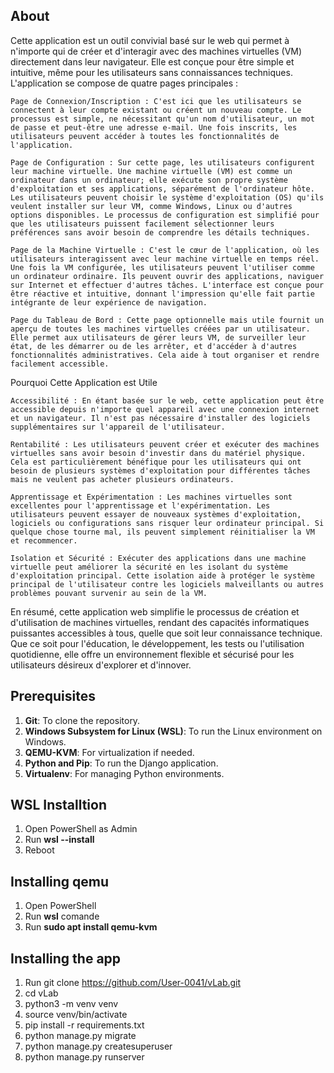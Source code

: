 ## About
Cette application est un outil convivial basé sur le web qui permet à n'importe qui de créer et d'interagir avec des machines virtuelles (VM) directement dans leur navigateur. Elle est conçue pour être simple et intuitive, même pour les utilisateurs sans connaissances techniques. L'application se compose de quatre pages principales :

    Page de Connexion/Inscription : C'est ici que les utilisateurs se connectent à leur compte existant ou créent un nouveau compte. Le processus est simple, ne nécessitant qu'un nom d'utilisateur, un mot de passe et peut-être une adresse e-mail. Une fois inscrits, les utilisateurs peuvent accéder à toutes les fonctionnalités de l'application.

    Page de Configuration : Sur cette page, les utilisateurs configurent leur machine virtuelle. Une machine virtuelle (VM) est comme un ordinateur dans un ordinateur; elle exécute son propre système d'exploitation et ses applications, séparément de l'ordinateur hôte. Les utilisateurs peuvent choisir le système d'exploitation (OS) qu'ils veulent installer sur leur VM, comme Windows, Linux ou d'autres options disponibles. Le processus de configuration est simplifié pour que les utilisateurs puissent facilement sélectionner leurs préférences sans avoir besoin de comprendre les détails techniques.

    Page de la Machine Virtuelle : C'est le cœur de l'application, où les utilisateurs interagissent avec leur machine virtuelle en temps réel. Une fois la VM configurée, les utilisateurs peuvent l'utiliser comme un ordinateur ordinaire. Ils peuvent ouvrir des applications, naviguer sur Internet et effectuer d'autres tâches. L'interface est conçue pour être réactive et intuitive, donnant l'impression qu'elle fait partie intégrante de leur expérience de navigation.

    Page du Tableau de Bord : Cette page optionnelle mais utile fournit un aperçu de toutes les machines virtuelles créées par un utilisateur. Elle permet aux utilisateurs de gérer leurs VM, de surveiller leur état, de les démarrer ou de les arrêter, et d'accéder à d'autres fonctionnalités administratives. Cela aide à tout organiser et rendre facilement accessible.

Pourquoi Cette Application est Utile

    Accessibilité : En étant basée sur le web, cette application peut être accessible depuis n'importe quel appareil avec une connexion internet et un navigateur. Il n'est pas nécessaire d'installer des logiciels supplémentaires sur l'appareil de l'utilisateur.

    Rentabilité : Les utilisateurs peuvent créer et exécuter des machines virtuelles sans avoir besoin d'investir dans du matériel physique. Cela est particulièrement bénéfique pour les utilisateurs qui ont besoin de plusieurs systèmes d'exploitation pour différentes tâches mais ne veulent pas acheter plusieurs ordinateurs.

    Apprentissage et Expérimentation : Les machines virtuelles sont excellentes pour l'apprentissage et l'expérimentation. Les utilisateurs peuvent essayer de nouveaux systèmes d'exploitation, logiciels ou configurations sans risquer leur ordinateur principal. Si quelque chose tourne mal, ils peuvent simplement réinitialiser la VM et recommencer.

    Isolation et Sécurité : Exécuter des applications dans une machine virtuelle peut améliorer la sécurité en les isolant du système d'exploitation principal. Cette isolation aide à protéger le système principal de l'utilisateur contre les logiciels malveillants ou autres problèmes pouvant survenir au sein de la VM.

En résumé, cette application web simplifie le processus de création et d'utilisation de machines virtuelles, rendant des capacités informatiques puissantes accessibles à tous, quelle que soit leur connaissance technique. Que ce soit pour l'éducation, le développement, les tests ou l'utilisation quotidienne, elle offre un environnement flexible et sécurisé pour les utilisateurs désireux d'explorer et d'innover.

## Prerequisites

1. **Git**: To clone the repository.
2. **Windows Subsystem for Linux (WSL)**: To run the Linux environment on Windows.
3. **QEMU-KVM**: For virtualization if needed.
4. **Python and Pip**: To run the Django application.
5. **Virtualenv**: For managing Python environments.

## WSL Installtion 
1. Open PowerShell as Admin
2. Run **wsl --install**
3. Reboot

## Installing qemu
1. Open PowerShell
2. Run **wsl** comande
3. Run **sudo apt install qemu-kvm**

## Installing the app
1. Run git clone https://github.com/User-0041/vLab.git
2. cd vLab
3. python3 -m venv venv
4. source venv/bin/activate
5. pip install -r requirements.txt
6. python manage.py migrate
7. python manage.py createsuperuser
8. python manage.py runserver